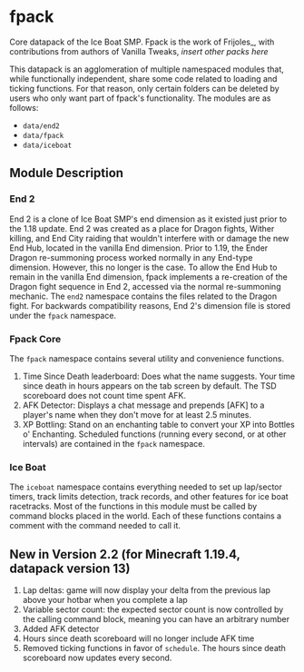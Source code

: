 # fpack
Core datapack of the Ice Boat SMP.
Fpack is the work of Frijoles_, with contributions from authors of Vanilla Tweaks, *insert other packs here*

This datapack is an agglomeration of multiple namespaced modules that, while functionally independent, share some code related to loading and ticking functions. For that reason, only certain folders can be deleted by users who only want part of fpack's functionality. The modules are as follows:
* `data/end2`
* `data/fpack`
* `data/iceboat`

## Module Description
### End 2
End 2 is a clone of Ice Boat SMP's end dimension as it existed just prior to the 1.18 update. End 2 was created as a place for Dragon fights, Wither killing, and End City raiding that wouldn't interfere with or damage the new End Hub, located in the vanilla End dimension. Prior to 1.19, the Ender Dragon re-summoning process worked normally in any End-type dimension. However, this no longer is the case. To allow the End Hub to remain in the vanilla End dimension, fpack implements a re-creation of the Dragon fight sequence in End 2, accessed via the normal re-summoning mechanic. The `end2` namespace contains the files related to the Dragon fight. For backwards compatibility reasons, End 2's dimension file is stored under the `fpack` namespace.

### Fpack Core
The `fpack` namespace contains several utility and convenience functions. 
1. Time Since Death leaderboard: Does what the name suggests. Your time since death in hours appears on the tab screen by default. The TSD scoreboard does not count time spent AFK.
2. AFK Detector: Displays a chat message and prepends \[AFK\] to a player's name when they don't move for at least 2.5 minutes.
3. XP Bottling: Stand on an enchanting table to convert your XP into Bottles o' Enchanting.
Scheduled functions (running every second, or at other intervals) are contained in the `fpack` namespace.

### Ice Boat
The `iceboat` namespace contains everything needed to set up lap/sector timers, track limits detection, track records, and other features for ice boat racetracks. Most of the functions in this module must be called by command blocks placed in the world. Each of these functions contains a comment with the command needed to call it.

## New in Version 2.2 (for Minecraft 1.19.4, datapack version 13)
1. Lap deltas: game will now display your delta from the previous lap above your hotbar when you complete a lap
2. Variable sector count: the expected sector count is now controlled by the calling command block, meaning you can have an arbitrary number
3. Added AFK detector
4. Hours since death scoreboard will no longer include AFK time
5. Removed ticking functions in favor of `schedule`. The hours since death scoreboard now updates every second.

